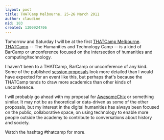 ```yaml
---
layout: post
title: THATCamp Melbourne, 25-26 March 2011
author: claudine
nid: 103
created: 1300924706
---
```

Tomorrow and Saturday I will be at the first [THATCamp Melbourne](http://www.thatcampmelbourne.org/). [THATCamp](http://thatcamp.org/) -- The Humanities and Technology Camp -- is a kind of BarCamp or unconference focused on the intersection of humanities and computing/technology.

I haven't been to a THATCamp, BarCamp or unconference of any kind. Some of the published [session proposals](http://www.thatcampmelbourne.org/session-proposals/) look more detailed than I would have expected for an event like this, but perhaps that's because the THATCamp tends to draw more academics than other kinds of unconference.

I will probably go ahead with my proposal for [AwesomeChix](/content/thatcamp-melbourne-proposal-awesomechix) or something similar. It may not be as theoretical or data-driven as some of the other proposals, but my interest in the digital humanities has always been focused on the public, collaborative space, on using technology to enable more people outside the academy to contribute to conversations about history and society.

Watch the hashtag #thatcamp for more.
